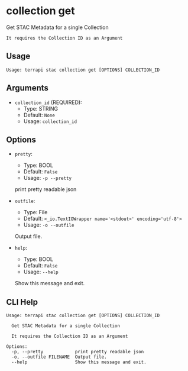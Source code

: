 
# collection get

 Get STAC Metadata for a single Collection 
    
    It requires the Collection ID as an Argument
    

## Usage

```
Usage: terrapi stac collection get [OPTIONS] COLLECTION_ID
```

## Arguments

* `collection_id` (REQUIRED):
    * Type: STRING
    * Default: `None`
    * Usage: `collection_id`


## Options

* `pretty`:
    * Type: BOOL
    * Default: `False`
    * Usage: `-p
--pretty`

    print pretty readable json



* `outfile`:
    * Type: File
    * Default: `<_io.TextIOWrapper name='<stdout>' encoding='utf-8'>`
    * Usage: `-o
--outfile`

    Output file.



* `help`:
    * Type: BOOL
    * Default: `False`
    * Usage: `--help`

    Show this message and exit.



## CLI Help

```
Usage: terrapi stac collection get [OPTIONS] COLLECTION_ID

  Get STAC Metadata for a single Collection

  It requires the Collection ID as an Argument

Options:
  -p, --pretty            print pretty readable json
  -o, --outfile FILENAME  Output file.
  --help                  Show this message and exit.
```

